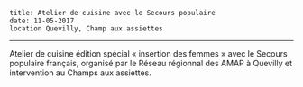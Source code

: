     title: Atelier de cuisine avec le Secours populaire
    date: 11-05-2017
    location Quevilly, Champ aux assiettes
---

Atelier de cuisine édition spécial « insertion des femmes » avec le Secours populaire français, organisé par le Réseau régionnal des AMAP à Quevilly et intervention au Champs aux assiettes.